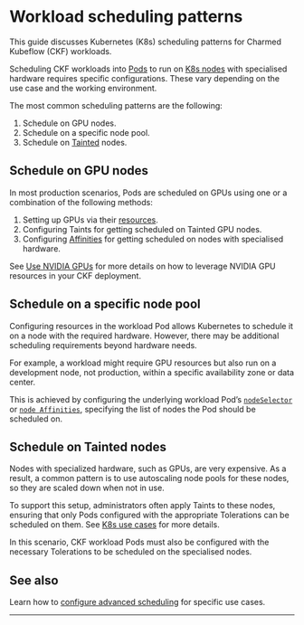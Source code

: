 
# Workload scheduling patterns

This guide discusses Kubernetes (K8s) scheduling patterns for Charmed Kubeflow (CKF)  workloads.

Scheduling CKF workloads into [Pods](https://kubernetes.io/docs/concepts/workloads/pods/) to run on [K8s nodes](https://kubernetes.io/docs/concepts/architecture/nodes/) with specialised hardware requires specific configurations. These vary depending on the use case and the working environment.

The most common scheduling patterns are the following:

1. Schedule on GPU nodes.
2. Schedule on a specific node pool.
3. Schedule on [Tainted](https://kubernetes.io/docs/concepts/scheduling-eviction/taint-and-toleration/) nodes.
## Schedule on GPU nodes

In most production scenarios, Pods are scheduled on GPUs using one or a combination of the following methods:

1. Setting up GPUs via their [resources](https://kubernetes.io/docs/tasks/manage-gpus/scheduling-gpus/#using-device-plugins).
2. Configuring Taints for getting scheduled on Tainted GPU nodes.
3. Configuring [Affinities](https://kubernetes.io/docs/concepts/scheduling-eviction/assign-pod-node/#node-affinity) for getting scheduled on nodes with specialised hardware.

See [Use NVIDIA GPUs](/how-to/use/use-nvidia-gpus) for more details on how to leverage NVIDIA GPU resources in your CKF deployment.

## Schedule on a specific node pool

Configuring  resources in the workload Pod allows Kubernetes to schedule it on a node with the required hardware. However, there may be additional scheduling requirements beyond hardware needs.

For example, a workload might require GPU resources but also run on a development node, not production, within a specific availability zone or data center.

This is achieved by configuring the underlying workload Pod’s [`nodeSelector`](https://kubernetes.io/docs/concepts/scheduling-eviction/assign-pod-node/#nodeselector) or [`node Affinities`](https://kubernetes.io/docs/concepts/scheduling-eviction/assign-pod-node/#node-affinity), specifying the list of nodes the Pod should be scheduled on.

## Schedule on Tainted nodes

Nodes with specialized hardware, such as GPUs, are very expensive. As a result, a common pattern is to use autoscaling node pools for these nodes, so they are scaled down when not in use.

To support this setup, administrators often apply Taints to these nodes, ensuring that only Pods configured with the appropriate Tolerations can be scheduled on them. See [K8s use cases](https://kubernetes.io/docs/concepts/scheduling-eviction/taint-and-toleration/#example-use-cases) for more details.

In this scenario, CKF workload Pods must also be configured with the necessary Tolerations to be scheduled on the specialised nodes.

## See also
Learn how to [configure advanced scheduling](/how-to/use/configure-advanced-scheduling) for specific use cases.

-------------------------

